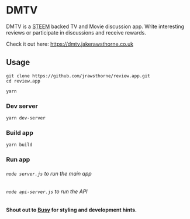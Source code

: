 # DMTV

DMTV is a [STEEM](https://steem.io) backed TV and Movie discussion app. Write interesting reviews or participate in discussions and receive rewards.

Check it out here: https://dmtv.jakerawsthorne.co.uk

## Usage

```
git clone https://github.com/jrawsthorne/review.app.git
cd review.app

yarn
```
### Dev server
```
yarn dev-server
```

### Build app

```
yarn build
```

### Run app

###### ```node server.js``` to run the main app
###### ```node api-server.js``` to run the API

#### Shout out to [Busy](https://github.com/busyorg/busy) for styling and development hints.
